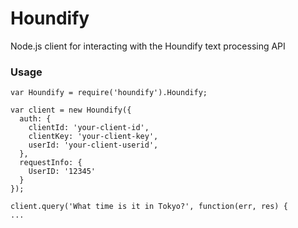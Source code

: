 # Houndify

Node.js client for interacting with the Houndify text processing API

### Usage

```
var Houndify = require('houndify').Houndify;

var client = new Houndify({
  auth: {
    clientId: 'your-client-id',
    clientKey: 'your-client-key',
    userId: 'your-client-userid',
  },
  requestInfo: {
    UserID: '12345'
  }
});

client.query('What time is it in Tokyo?', function(err, res) {
...
```
